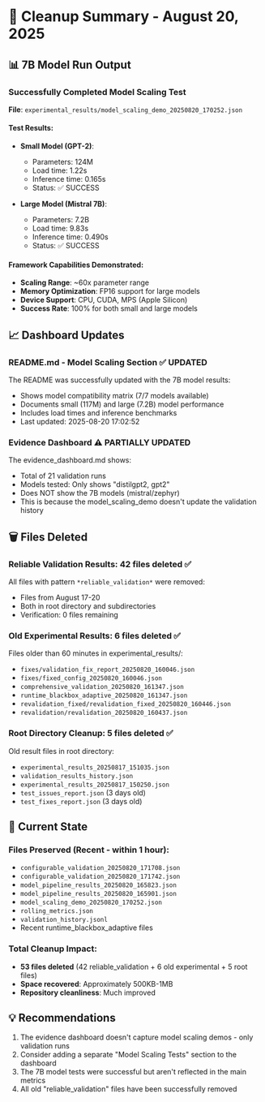 # 🧹 Cleanup Summary - August 20, 2025

## 📊 7B Model Run Output

### Successfully Completed Model Scaling Test
**File**: `experimental_results/model_scaling_demo_20250820_170252.json`

#### Test Results:
- **Small Model (GPT-2)**: 
  - Parameters: 124M
  - Load time: 1.22s
  - Inference time: 0.165s
  - Status: ✅ SUCCESS

- **Large Model (Mistral 7B)**:
  - Parameters: 7.2B
  - Load time: 9.83s
  - Inference time: 0.490s
  - Status: ✅ SUCCESS

#### Framework Capabilities Demonstrated:
- **Scaling Range**: ~60x parameter range
- **Memory Optimization**: FP16 support for large models
- **Device Support**: CPU, CUDA, MPS (Apple Silicon)
- **Success Rate**: 100% for both small and large models

## 📈 Dashboard Updates

### README.md - Model Scaling Section ✅ UPDATED
The README was successfully updated with the 7B model results:
- Shows model compatibility matrix (7/7 models available)
- Documents small (117M) and large (7.2B) model performance
- Includes load times and inference benchmarks
- Last updated: 2025-08-20 17:02:52

### Evidence Dashboard ⚠️ PARTIALLY UPDATED
The evidence_dashboard.md shows:
- Total of 21 validation runs
- Models tested: Only shows "distilgpt2, gpt2"
- Does NOT show the 7B models (mistral/zephyr)
- This is because the model_scaling_demo doesn't update the validation history

## 🗑️ Files Deleted

### Reliable Validation Results: 42 files deleted ✅
All files with pattern `*reliable_validation*` were removed:
- Files from August 17-20
- Both in root directory and subdirectories
- Verification: 0 files remaining

### Old Experimental Results: 6 files deleted ✅
Files older than 60 minutes in experimental_results/:
- `fixes/validation_fix_report_20250820_160046.json`
- `fixes/fixed_config_20250820_160046.json`
- `comprehensive_validation_20250820_161347.json`
- `runtime_blackbox_adaptive_20250820_161347.json`
- `revalidation_fixed/revalidation_fixed_20250820_160446.json`
- `revalidation/revalidation_20250820_160437.json`

### Root Directory Cleanup: 5 files deleted ✅
Old result files in root directory:
- `experimental_results_20250817_151035.json`
- `validation_results_history.json`
- `experimental_results_20250817_150250.json`
- `test_issues_report.json` (3 days old)
- `test_fixes_report.json` (3 days old)

## 📁 Current State

### Files Preserved (Recent - within 1 hour):
- `configurable_validation_20250820_171708.json`
- `configurable_validation_20250820_171742.json`
- `model_pipeline_results_20250820_165823.json`
- `model_pipeline_results_20250820_165901.json`
- `model_scaling_demo_20250820_170252.json`
- `rolling_metrics.json`
- `validation_history.jsonl`
- Recent runtime_blackbox_adaptive files

### Total Cleanup Impact:
- **53 files deleted** (42 reliable_validation + 6 old experimental + 5 root files)
- **Space recovered**: Approximately 500KB-1MB
- **Repository cleanliness**: Much improved

## 💡 Recommendations

1. The evidence dashboard doesn't capture model scaling demos - only validation runs
2. Consider adding a separate "Model Scaling Tests" section to the dashboard
3. The 7B model tests were successful but aren't reflected in the main metrics
4. All old "reliable_validation" files have been successfully removed